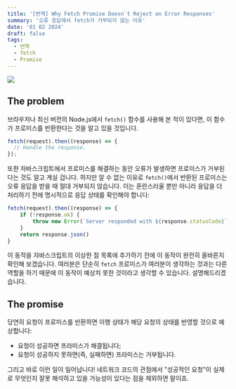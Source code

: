 ```yaml
---
title: '[번역] Why Fetch Promise Doesn`t Reject on Error Responses'
summary: '오류 응답에서 fetch가 거부되지 않는 이유'
date: '01 02 2024'
draft: false
tags:
  - 번역
  - fetch
  - Promise
---
```


![](https://i.imgur.com/ahP0JC8.png)

## The problem

브라우저나 최신 버전의 Node.js에서 `fetch()` 함수를 사용해 본 적이 있다면, 이 함수가 프로미스를 반환한다는 것을 알고 있을 것입니다.

```ts
fetch(request).then((response) => {
  // Handle the response.
});
```

또한 자바스크립트에서 프로미스를 해결하는 동안 오류가 발생하면 프로미스가 거부된다는 것도 알고 계실 겁니다. 하지만 알 수 없는 이유로 `fetch()`에서 반환된 프로미스는 오류 응답을 받을 때 절대 거부되지 않습니다. 이는 혼란스러울 뿐만 아니라 응답을 더 처리하기 전에 명시적으로 응답 상태를 확인해야 합니다:

```ts
fetch(request).then((response) => {
	if (!response.ok) {
		throw new Error(`Server responded with ${response.statusCode}`)
	}
	return response.json()
}
```

이 동작을 자바스크립트의 이상한 점 목록에 추가하기 전에 이 동작이 완전히 올바른지 확인해 보겠습니다. 여러분은 단순히 `fetch` 프로미스가 여러분이 생각하는 것과는 다른 역할을 하기 때문에 이 동작이 예상치 못한 것이라고 생각할 수 있습니다. 설명해드리겠습니다.

## The promise

당연히 요청이 프로미스를 반환하면 이행 상태가 해당 요청의 상태를 반영할 것으로 예상합니다:

- 요청이 성공하면 프라미스가 해결됩니다;
- 요청이 성공하지 못하면(즉, 실패하면) 프라미스는 거부됩니다.

그리고 바로 이런 일이 일어납니다! 네트워크 코드의 관점에서 "성공적인 요청"이 실제로 무엇인지 잘못 해석하고 있을 가능성이 있다는 점을 제외하면 말이죠.
